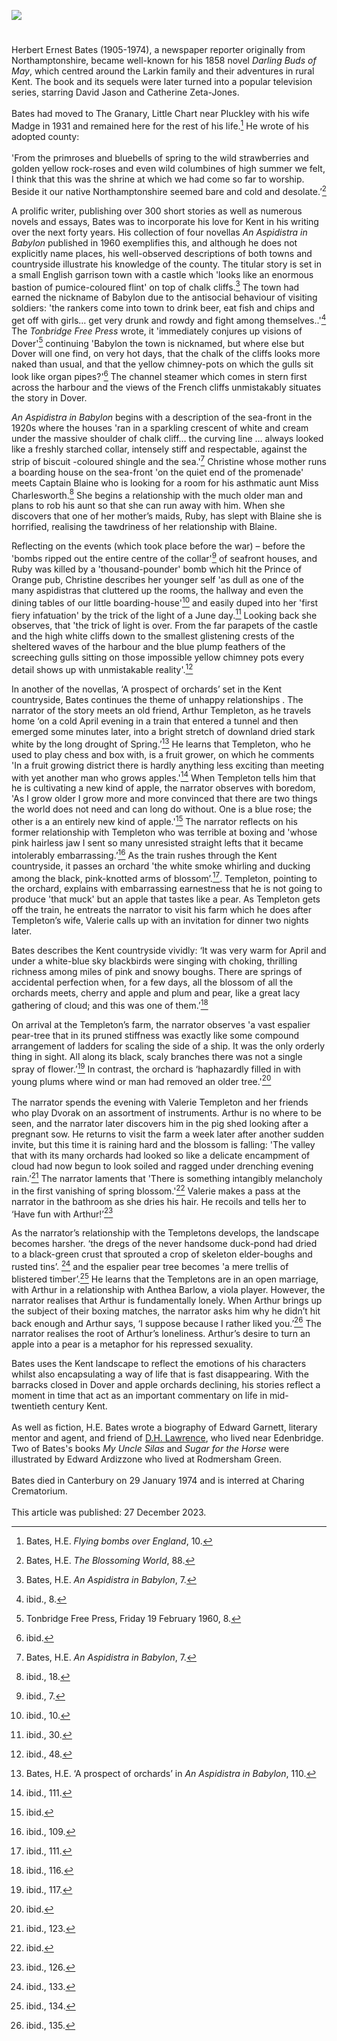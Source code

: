 <a href="https://www.kent-maps.online"><img src="https://kent-map.github.io/mdpress/juncture/ve-button.png"></a>
<param ve-config title="H.E. Bates" author="Michelle Crowther" layout="vtl" banner="https://stor.artstor.org/stor/00a0bf98-14e0-4ad0-b658-61e9d07f609f" attribution="Orchard by Lisa Hawkins">

<param ve-entity eid="Q2470003" aliases="Little Chart">

#

Herbert Ernest Bates (1905-1974), a newspaper reporter originally from Northamptonshire, became well-known for his 1858 novel _Darling Buds of May_, which centred around the Larkin family and their adventures in rural Kent. The book and its sequels were later turned into a popular television series, starring David Jason and Catherine Zeta-Jones. 
<br><br>
Bates had moved to The Granary, Little Chart near Pluckley with his wife Madge in 1931 and remained here for the rest of his life.[^ref1] He wrote of his adopted county: 
<br><br>
'From the primroses and bluebells of spring to the wild strawberries and golden yellow rock-roses and even wild columbines of high summer we felt, I think that this was the shrine at which we had come so far to worship. Beside it our native Northamptonshire seemed bare and cold and desolate.’[^ref2]
<param ve-image url="https://upload.wikimedia.org/wikipedia/commons/f/ff/H.E._Bates.jpg" label="Photo taken by the author's wife, Marjorie Bates, C1932 at their home in Kent" attribution="Pipplepop, via Wikimedia Commons" license="CC BY-SA 4.0">

A prolific writer, publishing over 300 short stories as well as numerous novels and essays, Bates was to incorporate his love for Kent in his writing over the next forty years. His collection of four novellas _An Aspidistra in Babylon_ published in 1960 exemplifies this, and although he does not explicitly name places, his well-observed descriptions of both towns and countryside illustrate his knowledge of the county. The titular story is set in a small English garrison town with a castle which 'looks like an enormous bastion of pumice-coloured flint' on top of chalk cliffs.[^ref3] The town had earned the nickname of Babylon due to the antisocial behaviour of visiting soldiers: 'the rankers come into town to drink beer, eat fish and chips and get off with girls… get very drunk and rowdy and fight among themselves..'[^ref4] The _Tonbridge Free Press_ wrote, it 'immediately conjures up visions of Dover'[^ref5] continuing  'Babylon the town is nicknamed, but where else but Dover will one find, on very hot days, that the chalk of the cliffs looks more naked than usual, and that the yellow chimney-pots on which the gulls sit look like organ pipes?'[^ref6] The channel steamer which comes in stern first across the harbour and the views of the French cliffs unmistakably situates the story in Dover.
<param ve-image url="https://stor.artstor.org/stor/5681241b-c069-45f0-8da5-fecdb173465a" label="Dover Castle" attribution="Kent Maps Online">

_An Aspidistra in Babylon_ begins with a description of the sea-front in the 1920s where the houses 'ran in a sparkling crescent of white and cream under the massive shoulder of chalk cliff… the curving line … always looked like a freshly starched collar, intensely stiff and respectable, against the strip of biscuit -coloured shingle and the sea.'[^ref7] Christine whose mother runs a boarding house on the sea-front 'on the quiet end of the promenade' meets Captain Blaine who is looking for a room for his asthmatic aunt Miss Charlesworth.[^ref8] She begins a relationship with the much older man and plans to rob his aunt so that she can run away with him. When she discovers that one of her mother’s maids, Ruby, has slept with Blaine she is horrified, realising the tawdriness of her relationship with Blaine. 
<param ve-image url="https://upload.wikimedia.org/wikipedia/commons/a/a7/Waterloo_Crescent%2C_Dover-geograph-2213023.jpg" label="Waterloo Crescent, Dover" attribution="John Mavin" license="CC BY-SA 2.0">

Reflecting on the events (which took place before the war) – before the 'bombs ripped out the entire centre of the collar'[^ref9] of seafront houses, and Ruby was killed by a 'thousand-pounder' bomb which hit the Prince of Orange pub, Christine describes her younger self 'as dull as one of the many aspidistras that cluttered up the rooms, the hallway and even the dining tables of our little boarding-house'[^ref10] and easily duped into her 'first fiery infatuation' by the trick of the light of a June day.[^ref11] Looking back she observes, that 'the trick of light is over. From the far parapets of the castle and the high white cliffs down to the smallest glistening crests of the sheltered waves of the harbour and the blue plump feathers of the screeching gulls sitting on those impossible yellow chimney pots every detail shows up with unmistakable reality'.[^ref12]
<param ve-image url="https://upload.wikimedia.org/wikipedia/commons/b/ba/Aspidistra_by_Samuel_John_Peploe_-_Samuel_John_Peploe_-_ABDAG010715.jpg" label="Aspidistra" attribution="Samuel John Peploe, Aberdeen Art Gallery, Public domain, via Wikimedia Commons">

In another of the novellas, ‘A prospect of orchards’ set in the Kent countryside, Bates continues the theme of unhappy relationships . The narrator of the story meets an old friend, Arthur Templeton, as he travels home ‘on a cold April evening in a train that entered a tunnel and then emerged some minutes later, into a bright stretch of downland dried stark white by the long drought of Spring.’[^ref13] He learns that Templeton, who he used to play chess and box with, is a fruit grower, on which he comments 'In a fruit growing district there is hardly anything less exciting than meeting with yet another man who grows apples.'[^ref14] When Templeton tells him that he is cultivating a new kind of apple, the narrator observes with boredom, 'As I grow older I grow more and more convinced that there are two things the world does not need and can long do without. One is a blue rose; the other is a an entirely new kind of apple.'[^ref15] The narrator reflects on his former relationship with Templeton who was terrible at boxing and 'whose pink hairless jaw I sent so many unresisted straight lefts that it became intolerably embarrassing.’[^ref16] As the train rushes through the Kent countryside, it passes an orchard 'the white smoke whirling and ducking among the black, pink-knotted arms of blossom’.[^ref17]. Templeton, pointing to the orchard, explains with embarrassing earnestness that he is not going to produce 'that muck' but an apple that tastes like a pear. As Templeton gets off the train, he entreats the narrator to visit his farm which he does after Templeton’s wife, Valerie calls up with an invitation for dinner two nights later.
<param ve-image url="https://stor.artstor.org/stor/00a0bf98-14e0-4ad0-b658-61e9d07f609f" label="Orchard by Lisa Hawkins" attribution="Lisa Hawkins">

Bates describes the Kent countryside vividly: ‘It was very warm for April and under a white-blue sky blackbirds were singing with choking, thrilling richness among miles of pink and snowy boughs. There are springs of accidental perfection when, for a few days, all the blossom of all the orchards meets, cherry and apple and plum and pear, like a great lacy gathering of cloud; and this was one of them.’[^ref18]
<param ve-image url="https://upload.wikimedia.org/wikipedia/commons/5/5a/Spring_at_Brogdale_-_geograph.org.uk_-_417686.jpg" label="Spring at Brogdale Apple, cherry and quince blossom are colourful and prolific at the National Fruit Centre in April." attribution="Colin Smith" license=" CC BY-SA 2.0">

On arrival at the Templeton’s farm, the narrator observes 'a vast espalier pear-tree that in its pruned stiffness was exactly like some compound arrangement of ladders for scaling the side of a ship. It was the only orderly thing in sight. All along its black, scaly branches there was not a single spray of flower.’[^ref19] In contrast, the orchard is ‘haphazardly filled in with young plums where wind or man had removed an older tree.'[^ref20]
<br><br>
The narrator spends the evening with Valerie Templeton and her friends who play Dvorak on an assortment of instruments. Arthur is no where to be seen, and the narrator later discovers him in the pig shed looking after a pregnant sow. He returns to visit the farm a week later after another sudden invite, but this time it is raining hard and the blossom is falling: 'The valley that with its many orchards had looked so like a delicate encampment of cloud had now begun to look soiled and ragged under drenching evening rain.’[^ref21] The narrator laments that 'There is something intangibly melancholy in the first vanishing of spring blossom.'[^ref22] Valerie makes a pass at the narrator in the bathroom as she dries his hair. He recoils and tells her to ‘Have fun with Arthur!’[^ref23]
<param ve-image url="https://upload.wikimedia.org/wikipedia/commons/c/c4/Pears_%284T0A4858%29.jpg" label="Pears" attribution="usbotschaftberlin, Public domain, via Wikimedia Commons">

As the narrator’s relationship with the Templetons develops, the landscape becomes harsher. ‘the dregs of the never handsome duck-pond had dried to a black-green crust that sprouted a crop of skeleton elder-boughs and rusted tins’. [^ref24] and the espalier pear tree becomes 'a mere trellis of blistered timber’.[^ref25] He learns that the Templetons are in an open marriage, with Arthur in a relationship with Anthea Barlow, a viola player. However, the narrator realises that Arthur is fundamentally lonely. When Arthur brings up the subject of their boxing matches, the narrator asks him why he didn’t hit back enough and Arthur says, ‘I suppose because I rather liked you.’[^ref26] The narrator realises the root of Arthur’s loneliness. Arthur’s desire to turn an apple into a pear is a metaphor for his repressed sexuality. 
<param ve-image url="https://upload.wikimedia.org/wikipedia/commons/8/87/A_collection_of_pears_%28Pyrus_species%29._Colour_and_coloured_e_Wellcome_V0043103.jpg" label="A collection of pears" attribution="Wellcome Collection" license="CC BY 4.0">

Bates uses the Kent landscape to reflect the emotions of his characters whilst also encapsulating a way of life that is fast disappearing. With the barracks closed in Dover and apple orchards declining, his stories reflect a moment in time that act as an important commentary on life in mid-twentieth century Kent.
<br><br>
As well as fiction, H.E. Bates wrote a biography of Edward Garnett, literary mentor and agent, and friend of [D.H. Lawrence](/20c/20c-lawrence-biography), who lived near Edenbridge. Two of Bates's books _My Uncle Silas_ and _Sugar for the Horse_ were illustrated by Edward Ardizzone who lived at Rodmersham Green.
<br><br>
Bates died in Canterbury on 29 January 1974 and is interred at Charing Crematorium.
<br><br>
This article was published: 27 December 2023.
<param ve-image url="https://upload.wikimedia.org/wikipedia/commons/8/89/Former_Connaught_Barracks%2C_Dover_Road_-_geograph.org.uk_-_5131056.jpg" label="Fomer Connaught Barracks, Dover Road" attribution="John Baker, via Wikimedia Commons" license="CC BY-SA 2.0">

[^ref1]: Bates, H.E. _Flying bombs over England_, 10.   
[^ref2]: Bates, H.E. _The Blossoming World_, 88.   
[^ref3]: Bates, H.E. _An Aspidistra in Babylon_, 7.   
[^ref4]: ibid., 8.   
[^ref5]: Tonbridge Free Press, Friday 19 February 1960, 8.   
[^ref6]: ibid.   
[^ref7]: Bates, H.E. _An Aspidistra in Babylon_, 7.   
[^ref8]: ibid., 18.   
[^ref9]: ibid., 7.   
[^ref10]: ibid., 10.   
[^ref11]: ibid., 30.   
[^ref12]: ibid., 48.   
[^ref13]: Bates, H.E. ‘A prospect of orchards’ in _An Aspidistra in Babylon_, 110.
[^ref14]: ibid., 111.
[^ref15]: ibid.
[^ref16]: ibid., 109.
[^ref17]: ibid., 111.
[^ref18]: ibid., 116.
[^ref19]: ibid., 117.
[^ref20]: ibid.
[^ref21]: ibid., 123.
[^ref22]: ibid.
[^ref23]: ibid., 126.
[^ref24]: ibid., 133.
[^ref25]: ibid., 134.
[^ref26]: ibid., 135.



